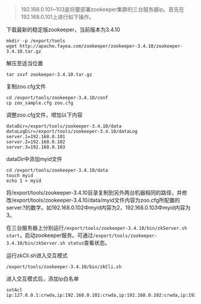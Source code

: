 > 192.168.0.101~103是将要部署zookeeper集群的三台服务器ip。首先在192.168.0.101上进行如下操作。

下载最新的稳定版zookeeper，当前版本为3.4.10
```shell
mkdir -p /export/tools
wget http://apache.fayea.com/zookeeper/zookeeper-3.4.10/zookeeper-3.4.10.tar.gz
```

解压至适当位置
```shell
tar zxvf zookeeper-3.4.10.tar.gz
```

复制zoo.cfg文件
```shell
cd /export/tools/zookeeper-3.4.10/conf
cp zoo_sample.cfg zoo.cfg
```

调整zoo.cfg文件，增加以下内容
```shell
dataDir=/export/tools/zookeeper-3.4.10/data
dataLogDir=/export/tools/zookeeper-3.4.10/dataLog
server.1=192.168.0.101
server.2=192.168.0.102
server.3=192.168.0.103
```

dataDir中添加myid文件
```shell
cd /export/tools/zookeeper-3.4.10/data
touch myid
echo 1 > myid
```

将/export/tools/zookeeper-3.4.10目录复制到另外两台机器相同的路径，并修改/export/tools/zookeeper-3.4.10/data/myid文件内容为zoo.cfg所配置的server.?的数字。如192.168.0.102中myid内容为2，192.168.0.103中myid内容为3。

在三台服务器上分别运行`/export/tools/zookeeper-3.4.10/bin/zkServer.sh start`，启动zookeeper服务。可通过`/export/tools/zookeeper-3.4.10/bin/zkServer.sh status`查看状态。

运行zkCli.sh进入交互模式
```shell
/export/tools/zookeeper-3.4.10/bin/zkCli.sh
```

进入交互模式后，添加ip白名单
```shell
setAcl ip:127.0.0.1:crwda,ip:192.168.0.101:crwda,ip:192.168.0.102:crwda,ip:192.168.0.103:crwda
```